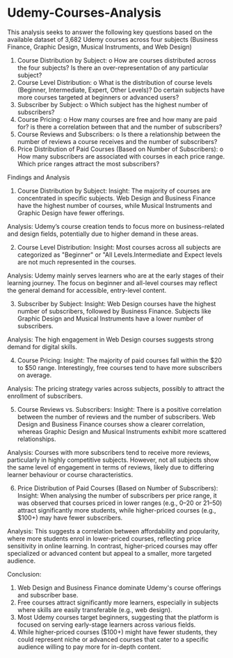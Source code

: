 # Udemy-Courses-Analysis
This analysis seeks to answer the following key questions based on the available dataset of 3,682 Udemy courses across four subjects (Business Finance, Graphic Design, Musical Instruments, and Web Design)

1.	Course Distribution by Subject:
o	How are courses distributed across the four subjects? Is there an over-representation of any particular subject?
2.	Course Level Distribution:
o	What is the distribution of course levels (Beginner, Intermediate, Expert, Other Levels)? Do certain subjects have more courses targeted at beginners or advanced users?
3.	Subscriber by Subject:
o	Which subject has the highest number of subscribers?
4.	Course Pricing:
o	How many courses are free and how many are paid for? is there a correlation between that and the number of subscribers? 
5.	Course Reviews and Subscribers:
o	Is there a relationship between the number of reviews a course receives and the number of subscribers? 
6.	Price Distribution of Paid Courses (Based on Number of Subscribers):
o	How many subscribers are associated with courses in each price range. Which price ranges attract the most subscribers?

Findings and Analysis

1.	Course Distribution by Subject:
Insight: The majority of courses are concentrated in specific subjects. Web Design and Business Finance have the highest number of courses, while Musical Instruments and Graphic Design have fewer offerings.

Analysis: Udemy’s course creation tends to focus more on business-related and design fields, potentially due to higher demand in these areas.

2.	Course Level Distribution:
Insight: Most courses across all subjects are categorized as "Beginner" or "All Levels.Intermediate and Expect levels are not much represented in the courses.

Analysis: Udemy mainly serves learners who are at the early stages of their learning journey. The focus on beginner and all-level courses may reflect the general demand for accessible, entry-level content.

3.	Subscriber by Subject:
Insight: Web Design courses have the highest number of subscribers, followed by Business Finance. Subjects like Graphic Design and Musical Instruments have a lower number of subscribers.

Analysis: The high engagement in Web Design courses suggests strong demand for digital skills.

4.	Course Pricing:
Insight: The majority of paid courses fall within the $20 to $50 range. Interestingly, free courses tend to have more subscribers on average.

Analysis: The pricing strategy varies across subjects, possibly to attract the enrollment of subscribers. 

5.	Course Reviews vs. Subscribers:
Insight: There is a positive correlation between the number of reviews and the number of subscribers. Web Design and Business Finance courses show a clearer correlation, whereas Graphic Design and Musical Instruments exhibit more scattered relationships.

Analysis: Courses with more subscribers tend to receive more reviews, particularly in highly competitive subjects. However, not all subjects show the same level of engagement in terms of reviews, likely due to differing learner behaviour or course characteristics.

 6. Price Distribution of Paid Courses (Based on Number of Subscribers):
Insight: When analysing the number of subscribers per price range, it was observed that courses priced in lower ranges (e.g., $0–$20 or $21–$50) attract significantly more students, while higher-priced courses (e.g., $100+) may have fewer subscribers.

Analysis: This suggests a correlation between affordability and popularity, where more students enrol in lower-priced courses, reflecting price sensitivity in online learning. In contrast, higher-priced courses may offer specialized or advanced content but appeal to a smaller, more targeted audience.

Conclusion:

1. Web Design and Business Finance dominate Udemy's course offerings and subscriber base.
2. Free courses attract significantly more learners, especially in subjects where skills are easily transferable (e.g., web design).
3. Most Udemy courses target beginners, suggesting that the platform is focused on serving early-stage learners across various fields.
4. While higher-priced courses ($100+) might have fewer students, they could represent niche or advanced courses that cater to a specific audience willing to pay more for in-depth content.
